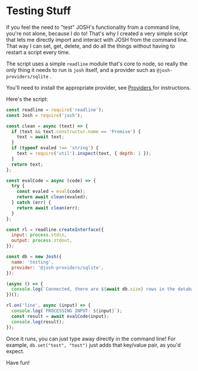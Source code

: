 # Testing Stuff

If you feel the need to "test" JOSH's functionality from a command line, you're not alone, because I do to! That's why I created a very simple script that lets me directly import and interact with JOSH from the command line. That way I can set, get, delete, and do all the things without having to restart a script every time. 

The script uses a simple `readline` module that's core to node, so really the only thing it needs to run is `josh` itself, and a provider such as `@josh-providers/sqlite` . 

You'll need to install the appropriate provider, see [Providers ](providers/)for instructions.

Here's the script: 

```javascript
const readline = require('readline');
const Josh = require('josh');

const clean = async (text) => {
  if (text && text.constructor.name == 'Promise') {
    text = await text;
  }
  if (typeof evaled !== 'string') {
    text = require('util').inspect(text, { depth: 1 });
  }
  return text;
};

const evalCode = async (code) => {
  try {
    const evaled = eval(code);
    return await clean(evaled);
  } catch (err) {
    return await clean(err);
  }
};

const rl = readline.createInterface({
  input: process.stdin,
  output: process.stdout,
});

const db = new Josh({
  name: 'testing',
  provider: '@josh-providers/sqlite',
});

(async () => {
  console.log(`Connected, there are ${await db.size} rows in the database.`);
})();

rl.on('line', async (input) => {
  console.log(`PROCESSING INPUT: ${input}`);
  const result = await evalCode(input);
  console.log(result);
});

```

Once it runs, you can just type away directly in the command line! For example, `db.set("test", "test")` just adds that key/value pair, as you'd expect.

Have fun!

